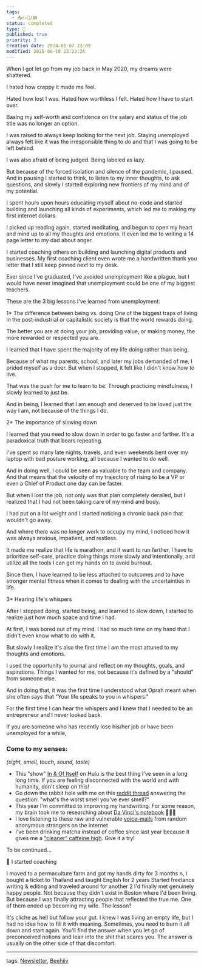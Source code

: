 ```yaml
---
tags:
  - 📥️/✍🏻/🟩
status: completed
type: 🌈
published: true
priority: 3
creation date: 2024-01-07 23:09
modified: 2025-08-18 23:22:26
---
```

When I got let go from my job back in May 2020, my dreams were shattered. 

I hated how crappy it made me feel.

Hated how lost I was.
Hated how worthless I felt.
Hated how I have to start over.

Basing my self-worth and confidence on the salary and status of the job title was no longer an option. 

I was raised to always keep looking for the next job. Staying unemployed always felt like it was the irresponsible thing to do and that I was going to be left behind.

I was also afraid of being judged. Being labeled as lazy.

But because of the forced isolation and silence of the pandemic, I paused. And in pausing I started to think, to listen to my inner thoughts, to ask questions, and slowly I started exploring new frontiers of my mind and of my potential.

I spent hours upon hours educating myself about no-code and started building and launching all kinds of experiments, which led me to making my first internet dollars.

I picked up reading again, started meditating, and begun to open my heart and mind up to all my thoughts and emotions. It even led me to writing a 14 page letter to my dad about anger.

I started coaching others on building and launching digital products and businesses. My first coaching client even wrote me a handwritten thank you letter that I still keep pinned next to my desk.

Ever since I've graduated, I've avoided unemployment like a plague, but I would have never imagined that unemployment could be one of my biggest teachers.

These are the 3 big lessons I've learned from unemployment: 

1* The difference between being vs. doing
One of the biggest traps of living in the post-industrial or capitalistic society is that the world rewards doing. 

The better you are at doing your job, providing value, or making money, the more rewarded or respected you are. 
   
I learned that I have spent the majority of my life doing rather than being. 

Because of what my parents, school, and later my jobs demanded of me, I prided myself as a doer. But when I stopped, it felt like I didn't know how to live.

That was the push for me to learn to be. Through practicing mindfulness, I slowly learned to just be. 

And in being, I learned that I am enough and deserved to be loved just the way I am, not because of the things I do.
   

2*  The importance of slowing down

I learned that you need to slow down in order to go faster and farther. It's a paradoxical truth that bears repeating.

I've spent so many late nights, travels, and even weekends bent over my laptop with bad posture working, all because I wanted to do well. 

And in doing well, I could be seen as valuable to the team and company. And that means that the velocity of my trajectory of rising to be a VP or even a Chief of Product one day can be faster. 

But when I lost the job, not only was that plan completely derailed, but I realized that I had not been taking care of my mind and body. 

I had put on a lot weight and I started noticing a chronic back pain that wouldn't go away. 

And where there was no longer work to occupy my mind, I noticed how it was 
always anxious, impatient, and restless. 

It made me realize that life is marathon, and if want to run farther, I have to prioritize self-care, practice doing things more slowly and intentionally, and utilize all the tools I can get my hands on to avoid burnout.

Since then, I have learned to be less attached to outcomes and to have stronger mental fitness when it comes to dealing with the uncertainties in life.

3* Hearing life's whispers

After I stopped doing, started being, and learned to slow down, I started to realize just how much space and time I had. 

At first, I was bored out of my mind. I had so much time on my hand that I didn't even know what to do with it.

But slowly I realize it's also the first time I am the most attuned to my thoughts and emotions. 

I used the opportunity to journal and reflect on my thoughts, goals, and aspirations. Things I wanted for me, not because it's defined by a "should" from someone else.

And in doing that, it was the first time I understood what Oprah meant when she often says that "Your life speaks to you in whispers." 

For the first time I can hear the whispers and I knew that I needed to be an entrepreneur and I never looked back.


If you are someone who has recently lose his/her job or have been unemployed for a while, 

### Come to my senses:
_(sight, smell, touch, sound, taste)_

- This "show" [In & Of Itself](https://www.hulu.com/movie/19b9d405-40b2-483e-8e1f-e25fe10c7299) on Hulu is the best thing I've seen in a long long time. If you are feeling disconnected with the world and with humanity, don't sleep on this!
- Go down the rabbit hole with me on this [reddit thread](https://www.reddit.com/r/AskReddit/comments/rbh2ev/whats_the_worst_smell_youve_ever_smelled/) answering the question: "what's the worst smell you've ever smell?"
- This year I'm committed to improving my handwriting. For some reason, my brain took me to researching about [Da Vinci's notebook](https://www.vam.ac.uk/articles/leonardo-da-vincis-notebooks) 🤷🏻‍♂️
- I love listening to these raw and vulnerable [voice-mails](https://www.postsecretvoicemail.com/) from random anonymous strangers on the internet
- I've been drinking matcha instead of coffee since last year because it gives me a ["cleaner" caffeine high](https://www.theteamakers.co.uk/blogs/news/matcha-vs-coffee). Give it a try!




To be continued...

🍃 I started coaching 




 I moved to a permaculture farm and got my hands dirty for 3 months n, I bought a ticket to Thailand and taught English for 2 years 
  Started freelance writing & editing and traveled around for another 2 I'd finally met genuinely happy people. Not because they didn't exist in Boston where I'd been living. But because I was finally attracting people that reflected the true me. One of them ended up becoming my wife. The lesson? 
  
  It's cliche as hell but follow your gut. I knew I was living an empty life, but I had no idea how to fill it with meaning. Sometimes, you need to burn it all down and start again. You'll find the answer when you let go of preconceived notions and lean into the shit that scares you. The answer is usually on the other side of that discomfort.






---
tags: [Newsletter](newsletter), [Beehiiv](beehiiv)